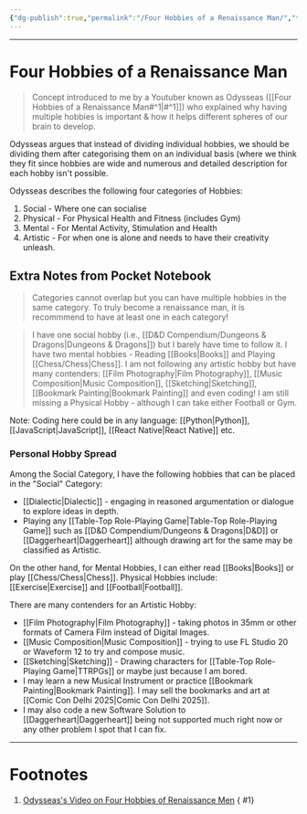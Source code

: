 ```yaml
---
{"dg-publish":true,"permalink":"/Four Hobbies of a Renaissance Man/","tags":["Hobbies"]}
---
```


---
# Four Hobbies of a Renaissance Man
> Concept introduced to me by a Youtuber known as Odysseas ([[Four Hobbies of a Renaissance Man#^1\|#^1]]) who explained why having multiple hobbies is important & how it helps different spheres of our brain to develop.

Odysseas argues that instead of dividing individual hobbies, we should be dividing them after categorising them on an individual basis (where we think they fit since hobbies are wide and numerous and detailed description for each hobby isn't possible.

Odysseas describes the following four categories of Hobbies:
1. Social - Where one can socialise
2. Physical - For Physical Health and Fitness (includes Gym)
3. Mental - For Mental Activity, Stimulation and Health
4. Artistic - For when one is alone and needs to have their creativity unleash.

## Extra Notes from Pocket Notebook
> Categories cannot overlap but you can have multiple hobbies in the same category. To truly become a renaissance man, it is recommmend to have at least one in each category!

> I have one social hobby (i.e., [[D&D Compendium/Dungeons & Dragons\|Dungeons & Dragons]]) but I barely have time to follow it. I have two mental hobbies - Reading [[Books\|Books]] and Playing [[Chess/Chess\|Chess]]. I am not following any artistic hobby but have many contenders: [[Film Photography\|Film Photography]], [[Music Composition\|Music Composition]], [[Sketching\|Sketching]], [[Bookmark Painting\|Bookmark Painting]] and even coding! I am still missing a Physical Hobby - although I can take either Football or Gym. 

Note: Coding here could be in any language: [[Python\|Python]], [[JavaScript\|JavaScript]], [[React Native\|React Native]] etc.

### Personal Hobby Spread
Among the Social Category, I have the following hobbies that can be placed in the "Social" Category: 
- [[Dialectic\|Dialectic]] - engaging in reasoned argumentation or dialogue to explore ideas in depth.
- Playing any [[Table-Top Role-Playing Game\|Table-Top Role-Playing Game]] such as [[D&D Compendium/Dungeons & Dragons\|D&D]] or [[Daggerheart\|Daggerheart]] although drawing art for the same may be classified as Artistic.

On the other hand, for Mental Hobbies, I can either read [[Books\|Books]] or play [[Chess/Chess\|Chess]].
Physical Hobbies include: [[Exercise\|Exercise]] and [[Football\|Football]].

There are many contenders for an Artistic Hobby:
- [[Film Photography\|Film Photography]] - taking photos in 35mm or other formats of Camera Film instead of Digital Images.
- [[Music Composition\|Music Composition]] - trying to use FL Studio 20 or Waveform 12 to try and compose music.
- [[Sketching\|Sketching]] - Drawing characters for [[Table-Top Role-Playing Game\|TTRPGs]] or maybe just because I am bored.
- I may learn a new Musical Instrument or practice [[Bookmark Painting\|Bookmark Painting]]. I may sell the bookmarks and art at [[Comic Con Delhi 2025\|Comic Con Delhi 2025]].
- I may also code a new Software Solution to [[Daggerheart\|Daggerheart]] being not supported much right now or any other problem I spot that I can fix. 


---
# Footnotes
1. [Odysseas's Video on Four Hobbies of Renaissance Men](https://youtu.be/is40bu7bIbA?feature=shared)
{ #1}
